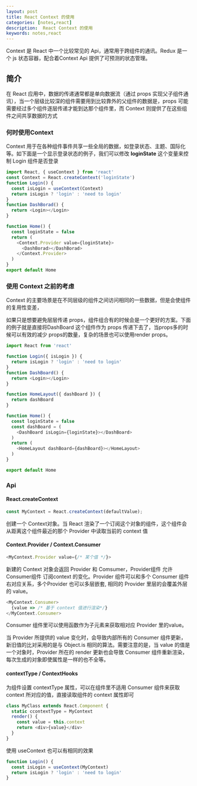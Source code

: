 ```yaml
---  
layout: post  
title: React Context 的使用
categories: [notes,react]  
description:  React Context 的使用
keywords: notes,react  
---  
```


Context 是 React 中一个比较常见的 Api，通常用于跨组件的通讯。Redux 是一个 js 状态容器，配合着Context Api 提供了可预测的状态管理。

## 简介
在 React 应用中，数据的传递通常都是单向数据流（通过 props 实现父子组件通讯），当一个层级比较深的组件需要用到比较靠外的父组件的数据是，props 可能需要经过多个组件逐层传递才能到达那个组件里，而 Context 则提供了在这些组件之间共享数据的方式

### 何时使用Context
Context 用于在各种组件事件共享一些全局的数据，如登录状态、主题、国际化等。如下面是一个显示登录状态的例子，我们可以修改 **loginState** 这个变量来控制 Login 组件是否登录

```javascript 
import React, { useContext } from 'react'
const Context = React.createContext('loginState')
function Login() {
  const isLogin = useContext(Context)
  return isLogin ? 'login' : 'need to login'
}
function DashBorad() {
  return <Login></Login>
}

function Home() {
  const loginState = false
  return (
    <Context.Provider value={loginState}>
      <DashBorad></DashBorad>
    </Context.Provider>
  )
}
export default Home
```


### 使用 Context 之前的考虑
Context 的主要场景是在不同层级的组件之间访问相同的一些数据，但是会使组件的复用性变差，

如果只是想要避免层层传递 props，组件组合有的时候会是一个更好的方案。下面的例子就是直接将DashBoard 这个组件作为 props 传递下去了，当props多的时候可以有效的减少 props的数量，复杂的场景也可以使用render props。

```javascript
import React from 'react'

function Login({ isLogin }) {
  return isLogin ? 'login' : 'need to login'
}
function DashBoard() {
  return <Login></Login>
}

function HomeLayout({ dashBoard }) {
  return dashBoard
}

function Home() {
  const loginState = false
  const dashBoard = (
    <DashBoard isLogin={loginState}></DashBoard>
  )
  return (
    <HomeLayout dashBoard={dashBoard}></HomeLayout>
  )
}

export default Home
```

### Api

#### React.createContext
```javascript
const MyContext = React.createContext(defaultValue);
```

创建一个 Context对象。当 React 渲染了一个订阅这个对象的组件，这个组件会从距离这个组件最近的那个 Provider 中读取当前的 context 值

#### Context.Provider / Context.Consumer

```javascript
<MyContext.Provider value={/* 某个值 */}>
```
新建的 Context 对象会返回 Provider 和 Comsumer，Provider组件 允许 Consumer组件 订阅context 的变化。Provider 组件可以和多个 Consumer 组件右对应关系，多个Provider 也可以多层嵌套, 相同的 Provider 里层的会覆盖外层的 value。
```javascript
<MyContext.Consumer>
  {value => /* 基于 context 值进行渲染*/}
</MyContext.Consumer>
```
Consumer 组件里可以使用函数作为子元素来获取相对应 Provider 里的value。

当 Provider 所提供的 value 变化时，会导致内部所有的 Consumer 组件更新，新旧值的比对采用的是与 Object.is 相同的算法。需要注意的是，当 value 的值是一个对象时，Provider 所在的 render 更新也会导致 Consumer 组件重新渲染，每次生成的对象即使属性是一样的也不全等。

#### contextType / ContextHooks 
为组件设置 contextType 属性，可以在组件里不适用 Consumer 组件来获取 context 所对应的值，直接读取组件的 context 属性即可

```javascript
class MyClass extends React.Component {
  static ccontextType = MyContext
  render() {
    const value = this.context
    return <div>{value}</div>
  }
}
```
使用 useContext 也可以有相同的效果

```javascript
function Login() {
  const isLogin = useContext(MyContext)
  return isLogin ? 'login' : 'need to login'
}
```